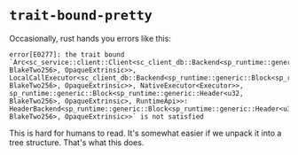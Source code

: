 # `trait-bound-pretty`

Occasionally, rust hands you errors like this:

```text
error[E0277]: the trait bound `Arc<sc_service::client::Client<sc_client_db::Backend<sp_runtime::generic::Block<sp_runtime::generic::Header<u32, BlakeTwo256>, OpaqueExtrinsic>>, LocalCallExecutor<sc_client_db::Backend<sp_runtime::generic::Block<sp_runtime::generic::Header<u32, BlakeTwo256>, OpaqueExtrinsic>>, NativeExecutor<Executor>>, sp_runtime::generic::Block<sp_runtime::generic::Header<u32, BlakeTwo256>, OpaqueExtrinsic>, RuntimeApi>>: HeaderBackend<sp_runtime::generic::Block<sp_runtime::generic::Header<u32, BlakeTwo256>, OpaqueExtrinsic>>` is not satisfied
```

This is hard for humans to read. It's somewhat easier if we unpack it into a tree structure. That's
what this does.
